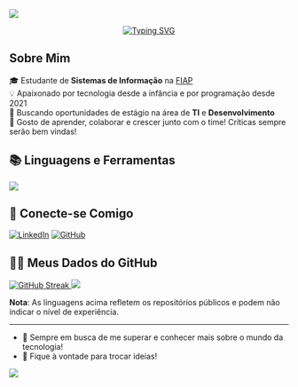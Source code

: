 <img src="https://capsule-render.vercel.app/api?type=waving&height=90&color=0:93FB9D,100:09C7FB" />

<p align="center">
  <a href="https://git.io/typing-svg">
    <img src="https://readme-typing-svg.demolab.com?font=Fira+Code&pause=1000&color=07F72C&center=true&vCenter=true&width=435&lines=Ol%C3%A1!+Sou+o+Fabio!+Prazer!" alt="Typing SVG" /></a>
</p>

## Sobre Mim

🎓 Estudante de **Sistemas de Informação** na [FIAP](https://www.fiap.com.br/) <br>
💡 Apaixonado por tecnologia desde a infância e por programação desde 2021 <br>
🚀 Buscando oportunidades de estágio na área de **TI** e **Desenvolvimento** <br>
🤝 Gosto de aprender, colaborar e crescer junto com o time! Críticas sempre serão bem vindas! <br>

## 📚 Linguagens e Ferramentas

<p align="left">
  <a href="https://skillicons.dev">
    <img src="https://skillicons.dev/icons?i=html,css,cs,java,py,mysql,bootstrap,spring&theme=dark" />
  </a>
</p>

## 📎 Conecte-se Comigo

[![LinkedIn](https://img.shields.io/badge/LinkedIn-0A66C2?style=for-the-badge&logo=linkedin&logoColor=white)](https://www.linkedin.com/in/fabiohnardella/)
[![GitHub](https://img.shields.io/badge/GitHub-181717?style=for-the-badge&logo=github&logoColor=white)](https://github.com/FabioHNardella)

## 👨‍💻 Meus Dados do GitHub

<p align="left">
  <a href="https://git.io/streak-stats">
    <img src="https://streak-stats.demolab.com?user=FabioHNardella&theme=gotham&hide_border=true&exclude_days=Sun" alt="GitHub Streak" />
  </a>
  <img src="https://github-readme-stats.vercel.app/api/top-langs/?username=FabioHNardella&theme=gotham&hide_border=true&include_all_commits=true&count_private=true&layout=compact&border_radius=30" />
</p>

**Nota**: As linguagens acima refletem os repositórios públicos e podem não indicar o nível de experiência.

---

- 🌱 Sempre em busca de me superar e conhecer mais sobre o mundo da tecnologia! 
- 💬 Fique à vontade para trocar ideias!

<img src="https://capsule-render.vercel.app/api?type=waving&height=90&color=0:93FB9D,100:09C7FB&reversal=true&descAlignY=0&descAlign=100&section=footer" />
